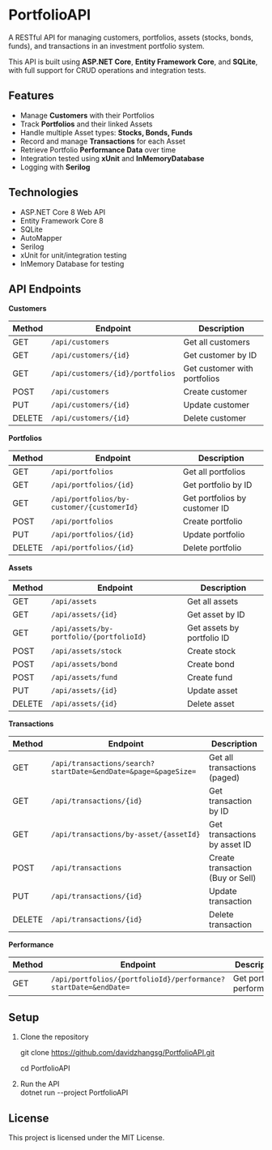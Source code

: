 # PortfolioAPI

A RESTful API for managing customers, portfolios, assets (stocks, bonds, funds), and transactions in an investment portfolio system.

This API is built using **ASP.NET Core**, **Entity Framework Core**, and **SQLite**, with full support for CRUD operations and integration tests.



## Features

- Manage **Customers** with their Portfolios
- Track **Portfolios** and their linked Assets
- Handle multiple Asset types: **Stocks, Bonds, Funds**
- Record and manage **Transactions** for each Asset
- Retrieve Portfolio **Performance Data** over time
- Integration tested using **xUnit** and **InMemoryDatabase**
- Logging with **Serilog**



## Technologies

- ASP.NET Core 8 Web API
- Entity Framework Core 8
- SQLite
- AutoMapper
- Serilog
- xUnit for unit/integration testing
- InMemory Database for testing

## API Endpoints

**Customers**

| Method | Endpoint                         | Description                  |
| ------ | -------------------------------- | ---------------------------- |
| GET    | `/api/customers`                 | Get all customers            |
| GET    | `/api/customers/{id}`            | Get customer by ID           |
| GET    | `/api/customers/{id}/portfolios` | Get customer with portfolios |
| POST   | `/api/customers`                 | Create customer              |
| PUT    | `/api/customers/{id}`            | Update customer              |
| DELETE | `/api/customers/{id}`            | Delete customer              |


**Portfolios**

| Method | Endpoint                                   | Description                   |
| ------ | ------------------------------------------ | ----------------------------- |
| GET    | `/api/portfolios`                          | Get all portfolios            |
| GET    | `/api/portfolios/{id}`                     | Get portfolio by ID           |
| GET    | `/api/portfolios/by-customer/{customerId}` | Get portfolios by customer ID |
| POST   | `/api/portfolios`                          | Create portfolio              |
| PUT    | `/api/portfolios/{id}`                     | Update portfolio              |
| DELETE | `/api/portfolios/{id}`                     | Delete portfolio              |


**Assets**

| Method | Endpoint                                 | Description                |
| ------ | ---------------------------------------- | -------------------------- |
| GET    | `/api/assets`                            | Get all assets             |
| GET    | `/api/assets/{id}`                       | Get asset by ID            |
| GET    | `/api/assets/by-portfolio/{portfolioId}` | Get assets by portfolio ID |
| POST   | `/api/assets/stock`                      | Create stock               |
| POST   | `/api/assets/bond`                       | Create bond                |
| POST   | `/api/assets/fund`                       | Create fund                |
| PUT    | `/api/assets/{id}`                       | Update asset               |
| DELETE | `/api/assets/{id}`                       | Delete asset               |


**Transactions**

| Method | Endpoint                                                       | Description                      |
| ------ | -------------------------------------------------------------- | -------------------------------- |
| GET    | `/api/transactions/search?startDate=&endDate=&page=&pageSize=` | Get all transactions (paged)     |
| GET    | `/api/transactions/{id}`                                       | Get transaction by ID            |
| GET    | `/api/transactions/by-asset/{assetId}`                         | Get transactions by asset ID     |
| POST   | `/api/transactions`                                            | Create transaction (Buy or Sell) |
| PUT    | `/api/transactions/{id}`                                       | Update transaction               |
| DELETE | `/api/transactions/{id}`                                       | Delete transaction               |


**Performance**

| Method | Endpoint                                                        | Description               |
| ------ | --------------------------------------------------------------- | ------------------------- |
| GET    | `/api/portfolios/{portfolioId}/performance?startDate=&endDate=` | Get portfolio performance |



## Setup

1. Clone the repository
   
   git clone https://github.com/davidzhangsg/PortfolioAPI.git
   
   cd PortfolioAPI
   
3. Run the API   
   dotnet run --project PortfolioAPI

   

## License
This project is licensed under the MIT License.

